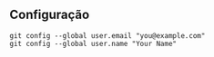 ## Configuração

```shell
git config --global user.email "you@example.com"
git config --global user.name "Your Name"
```